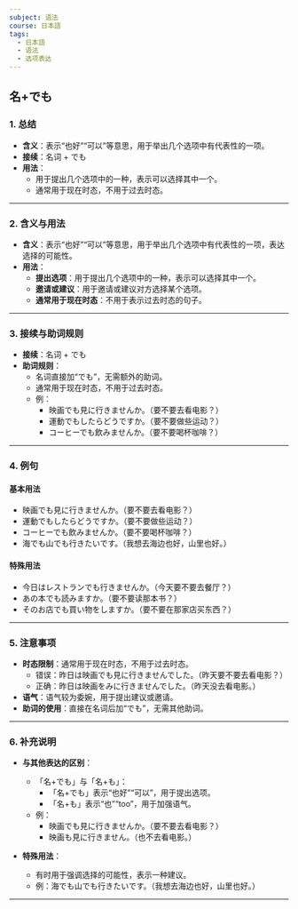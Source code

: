 ```yaml
---
subject: 语法
course: 日本語
tags:
  - 日本語
  - 语法
  - 选项表达
---
```


## 名+でも

### 1. **总结**
- **含义**：表示“也好”“可以”等意思，用于举出几个选项中有代表性的一项。
- **接续**：名词 + でも
- **用法**：
  - 用于提出几个选项中的一种，表示可以选择其中一个。
  - 通常用于现在时态，不用于过去时态。

---

### 2. **含义与用法**
- **含义**：表示“也好”“可以”等意思，用于举出几个选项中有代表性的一项，表达选择的可能性。
- **用法**：
  - **提出选项**：用于提出几个选项中的一种，表示可以选择其中一个。
  - **邀请或建议**：用于邀请或建议对方选择某个选项。
  - **通常用于现在时态**：不用于表示过去时态的句子。

---

### 3. **接续与助词规则**
- **接续**：名词 + でも
- **助词规则**：
  - 名词直接加“でも”，无需额外的助词。
  - 通常用于现在时态，不用于过去时态。
  - 例：
    - 映画でも見に行きませんか。（要不要去看电影？）
    - 運動でもしたらどうですか。（要不要做些运动？）
    - コーヒーでも飲みませんか。（要不要喝杯咖啡？）

---

### 4. **例句**

#### **基本用法**
- 映画でも見に行きませんか。（要不要去看电影？）
- 運動でもしたらどうですか。（要不要做些运动？）
- コーヒーでも飲みませんか。（要不要喝杯咖啡？）
- 海でも山でも行きたいです。（我想去海边也好，山里也好。）

#### **特殊用法**
- 今日はレストランでも行きませんか。（今天要不要去餐厅？）
- あの本でも読みますか。（要不要读那本书？）
- そのお店でも買い物をしますか。（要不要在那家店买东西？）

---

### 5. **注意事项**
- **时态限制**：通常用于现在时态，不用于过去时态。
  - 错误：昨日は映画でも見に行きませんでした。（昨天要不要去看电影？）
  - 正确：昨日は映画をみに行きませんでした。（昨天没去看电影。）
- **语气**：语气较为委婉，用于提出建议或邀请。
- **助词的使用**：直接在名词后加“でも”，无需其他助词。

---

### 6. **补充说明**
- **与其他表达的区别**：
  - 「名+でも」与「名+も」：
    - 「名+でも」表示“也好”“可以”，用于提出选项。
    - 「名+も」表示“也”“too”，用于加强语气。
  - 例：
    - 映画でも見に行きませんか。（要不要去看电影？）
    - 映画も見に行きません。（也不去看电影。）

- **特殊用法**：
  - 有时用于强调选择的可能性，表示一种建议。
  - 例：海でも山でも行きたいです。（我想去海边也好，山里也好。）

---
